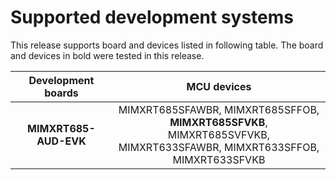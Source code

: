 # Supported development systems

This release supports board and devices listed in following table. The board and devices in bold were tested in this release.

|Development boards|MCU devices|
|:--:              |:--:       |
|**MIMXRT685-AUD-EVK**|MIMXRT685SFAWBR, MIMXRT685SFFOB, **MIMXRT685SFVKB**,<br> MIMXRT685SVFVKB, MIMXRT633SFAWBR, MIMXRT633SFFOB,<br> MIMXRT633SFVKB|
